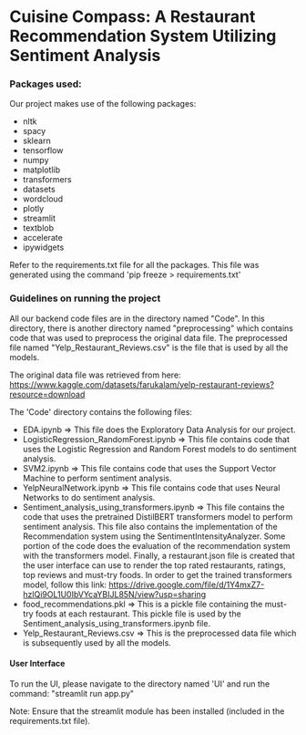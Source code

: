 # Cuisine Compass: A Restaurant Recommendation System Utilizing Sentiment Analysis

### Packages used:
Our project makes use of the following packages:
- nltk
- spacy
- sklearn
- tensorflow
- numpy
- matplotlib
- transformers
- datasets
- wordcloud
- plotly
- streamlit
- textblob
- accelerate
- ipywidgets

Refer to the requirements.txt file for all the packages. This file was generated using the command 'pip freeze > requirements.txt'

### Guidelines on running the project
All our backend code files are in the directory named "Code". In this directory, there is another directory named "preprocessing" which contains code that was used to preprocess the original data file. The preprocessed file named "Yelp_Restaurant_Reviews.csv" is the file that is used by all the models. 

The original data file was retrieved from here: https://www.kaggle.com/datasets/farukalam/yelp-restaurant-reviews?resource=download

The 'Code' directory contains the following files:
- EDA.ipynb => This file does the Exploratory Data Analysis for our project.
- LogisticRegression_RandomForest.ipynb => This file contains code that uses the Logistic Regression and Random Forest models to do sentiment analysis.
- SVM2.ipynb => This file contains code that uses the Support Vector Machine to perform sentiment analysis.
- YelpNeuralNetwork.ipynb => This file contains code that uses Neural Networks to do sentiment analysis.
- Sentiment_analysis_using_transformers.ipynb => This file contains the code that uses the pretrained DistilBERT transformers model to perform sentiment analysis. This file also contains the implementation of the Recommendation system using the SentimentIntensityAnalyzer. Some portion of the code does the evaluation of the recommendation system with the transformers model. Finally, a restaurant.json file is created that the user interface can use to render the top rated restaurants, ratings, top reviews and must-try foods. In order to get the trained transformers model, follow this link: https://drive.google.com/file/d/1Y4mxZ7-hzlQi9OL1U0IbVYcaYBIJL85N/view?usp=sharing
- food_recommendations.pkl => This is a pickle file containing the must-try foods at each restaurant. This pickle file is used by the Sentiment_analysis_using_transformers.ipynb file.
- Yelp_Restaurant_Reviews.csv => This is the preprocessed data file which is subsequently used by all the models.

#### User Interface
To run the UI, please navigate to the directory named 'UI' and run the command: "streamlit run app.py"

Note: Ensure that the streamlit module has been installed (included in the requirements.txt file).


